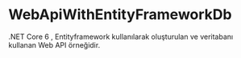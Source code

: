 # WebApiWithEntityFrameworkDb
.NET Core 6 , Entityframework kullanılarak oluşturulan ve veritabanı kullanan Web API örneğidir.
